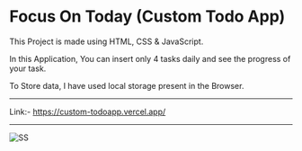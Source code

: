 # Focus On Today (Custom Todo App)

This Project is made using HTML, CSS & JavaScript.

In this Application, You can insert only 4 tasks daily and see the progress of your task.

To Store data, I have used local storage present in the Browser.


---------------------------------------------------------------------------------------------------------------------------------------------------------------------------------------
Link:- https://custom-todoapp.vercel.app/

---------------------------------------------------------------------------------------------------------------------------------------------------------------------------------------
![SS](https://github.com/skykunnu/Focus-on-Today/assets/73191595/cb1a000e-b356-43c4-b6f4-1e155d8117e2)

